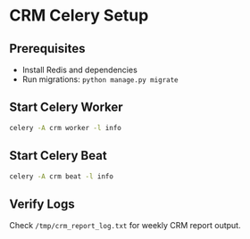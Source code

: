 # CRM Celery Setup

## Prerequisites

- Install Redis and dependencies
- Run migrations: `python manage.py migrate`

## Start Celery Worker

``` bash
celery -A crm worker -l info
```

## Start Celery Beat

``` bash
celery -A crm beat -l info
```

## Verify Logs

Check `/tmp/crm_report_log.txt` for weekly CRM report output.
